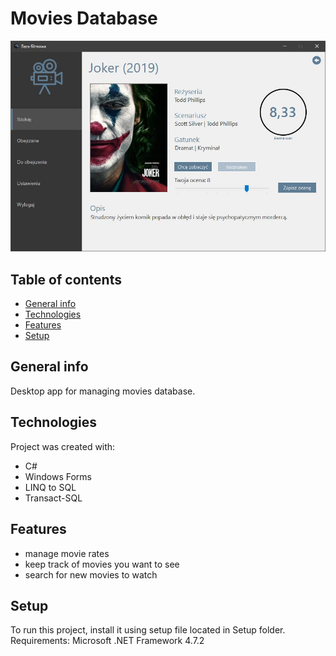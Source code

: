 # Movies Database
![Site design](./Images/movie.png)


## Table of contents
* [General info](#general-info)
* [Technologies](#technologies)
* [Features](#features)
* [Setup](#setup)


## General info
Desktop app for managing movies database.
	
  
## Technologies
Project was created with:
* C#
* Windows Forms
* LINQ to SQL
* Transact-SQL


## Features
* manage movie rates
* keep track of movies you want to see
* search for new movies to watch


## Setup
To run this project, install it using setup file located in Setup folder.
Requirements: Microsoft .NET Framework 4.7.2
